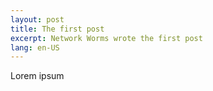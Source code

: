 ```yaml
---
layout: post
title: The first post
excerpt: Network Worms wrote the first post
lang: en-US
---
```


Lorem ipsum

